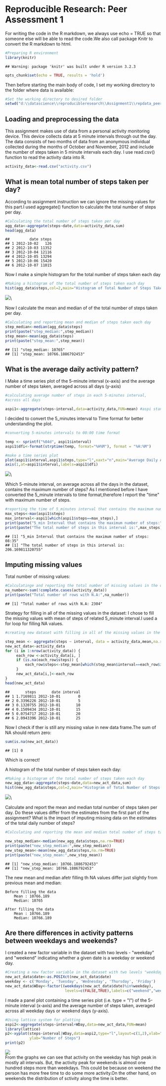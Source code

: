 # Reproducible Research: Peer Assessment 1
For writing the code in the R markdown, we always use echo = TRUE so that someone else will be able to read the code.We also call package Knitr to convert the R markdown to html.
       

```r
#Preparing R environment
library(knitr)
```

```
## Warning: package 'knitr' was built under R version 3.2.3
```

```r
opts_chunk$set(echo = TRUE, results = 'hold')
```

Then before starting the main body of code, I set my working directory to the folder where data is available:

```r
#Set the working directory to desired folder
setwd("d:\\datascience\\reproducibleresearch\\Assignment1\\repdata_peerassessment1")
```
## Loading and preprocessing the data

This assignment makes use of data from a personal activity monitoring device. This device collects data at 5 minute intervals through out the day. The data consists of two months of data from an anonymous individual collected during the months of October and November, 2012 and include the number of steps taken in 5 minute intervals each day. 
I use read.csv() function to read the activity data into R.


```r
activity_data<-read.csv("activity.csv")
```

## What is mean total number of steps taken per day?

According to assignment instruction we can ignore the missing values for this part.I used aggregate() function to calculate the total number of steps per day. 


```r
#Calculating the total number of steps taken per day
agg_data<-aggregate(steps~date,data=activity_data,sum)
head(agg_data)
```

```
##         date steps
## 1 2012-10-02   126
## 2 2012-10-03 11352
## 3 2012-10-04 12116
## 4 2012-10-05 13294
## 5 2012-10-06 15420
## 6 2012-10-07 11015
```

Now I make a simple histogram for the total number of steps taken each day


```r
#Making a histogram of the total number of steps taken each day
hist(agg_data$steps,col=2,main="Histogram of Total Number of Steps Taken per Day",xlab="Total number of steps in a day")
```

![](PA1_template_files/figure-html/unnamed-chunk-5-1.png)\

Now I calculate the mean and median of of the total number of steps taken per day.


```r
#Calculating and reporting mean and median of steps taken each day
step_median<-median(agg_data$steps)
print(paste("step_median:",step_median))
step_mean<-mean(agg_data$steps)
print(paste("step_mean:",step_mean))
```

```
## [1] "step_median: 10765"
## [1] "step_mean: 10766.1886792453"
```

## What is the average daily activity pattern?

I Make a time series plot of the 5-minute interval (x-axis) and the average number of steps taken, averaged across all days (y-axis)


```r
#calculating average number of steps in each 5-minutes interval,
#across all days

aspi1<-aggregate(steps~interval,data=activity_data,FUN=mean) #aspi stands for Average Steps Per Interval
```

I decided to convert the 5_minutes interval to Time format for better understanding the plot.


```r
#converting 5-minutes intervals to 00:00 time format

temp <- sprintf("%04d", aspi1$interval)
aspi1$dfi<-format(strptime(temp, format="%H%M"), format = "%H:%M")         #dfi stands for Desired Format Intervals

#make a time series plot 
plot(aspi1$interval,aspi1$steps,type="l",xaxt="n",main="Average Daily Activity Pattern",xlab="Time of the day",ylab="average number of steps across all days")
axis(1,at=aspi1$interval,labels=aspi1$dfi)
```

![](PA1_template_files/figure-html/unnamed-chunk-8-1.png)\

Which 5-minute interval, on average across all the days in the dataset, contains the maximum number of steps?
As I mentioned before I have converted the 5_minute intervals to time format,therefore I report the "time" with maximum number of steps.


```r
#reporting the time of 5_minutes interval that contains the maximum number of steps(average across all days)
max_steps<-max(aspi1$steps)
max_interval<-aspi1[which(aspi1$steps==max_steps),]
print(paste("5_min Interval that contains the maximum number of steps:",max_interval$dfi))
print(paste("The total number of steps in this interval is:",max_steps))
```

```
## [1] "5_min Interval that contains the maximum number of steps: 08:35"
## [1] "The total number of steps in this interval is: 206.169811320755"
```

## Imputing missing values

Total number of missing values:


```r
#Calculatinge and reporting the total number of missing values in the datase             
na_number<-sum(!complete.cases(activity_data))
print(paste("Total number of rows with N.A:",na_number))
```

```
## [1] "Total number of rows with N.A: 2304"
```

Strategy for filling in all of the missing values in the dataset:
I chose to fill the missing values with mean of steps of related 5_minute interval.I used a for loop for filling NA values.


```r
#creating new dataset with filling in all of the missing values in the dataset with mean of the intervals

step_mean <- aggregate(steps ~ interval, data = activity_data,mean,na.rm=TRUE)
new_act_data<-activity_data
for (i in 1:nrow(activity_data)) {
     each_row <-activity_data[i, ]
     if (is.na(each_row$steps)) {
         each_row$steps<-step_mean[which(step_mean$interval==each_row$interval), 2]
     }
     new_act_data[i,]<-each_row
}
head(new_act_data)
```

```
##       steps       date interval
## 1 1.7169811 2012-10-01        0
## 2 0.3396226 2012-10-01        5
## 3 0.1320755 2012-10-01       10
## 4 0.1509434 2012-10-01       15
## 5 0.0754717 2012-10-01       20
## 6 2.0943396 2012-10-01       25
```

Now I check if ther is still any missing value in new data frame.The sum of NA should return zero:


```r
sum(is.na(new_act_data))
```

```
## [1] 0
```
Which is correct!

A histogram of the total number of steps taken each day:

```r
#Making a histogram of the total number of steps taken each day
new_agg_data<-aggregate(steps~date,data=new_act_data,sum)
hist(new_agg_data$steps,col=2,main="Histogram of Total Number of Steps Taken per Day",xlab="Total number of steps in a day")
```

![](PA1_template_files/figure-html/unnamed-chunk-13-1.png)\

Calculate and report the mean and median total number of steps taken per day. Do these values differ from the estimates from the first part of the assignment? What is the impact of imputing missing data on the estimates of the total daily number of steps?


```r
#Calculating and reporting the mean and median total number of steps taken per day

new_step_median<-median(new_agg_data$steps,na.rm=TRUE)
print(paste("new_step_median:",new_step_median))
new_step_mean<-mean(new_agg_data$steps,na.rm=TRUE)
print(paste("new_step_mean:",new_step_mean))
```

```
## [1] "new_step_median: 10766.1886792453"
## [1] "new_step_mean: 10766.1886792453"
```

The new mean and median afetr filling th NA values differ just slightly from previous mean and median:

    Before filling the data
        Mean : 10766.189
        Median: 10765

    After filling the data
        Mean : 10766.189
        Median: 10766.189

## Are there differences in activity patterns between weekdays and weekends?
I created a new factor variable in the dataset with two levels - "weekday" and "weekend" indicating whether a given date is a weekday or weekend day.


```r
#Creating a new factor variable in the dataset with two levels "weekday" and "weekend"
new_act_data$date<-as.POSIXct(new_act_data$date)
weekday <- c('Monday', 'Tuesday', 'Wednesday', 'Thursday', 'Friday')
new_act_data$WDay<-factor((weekdays(new_act_data$date)%in%weekday),
                           levels=c(FALSE,TRUE),labels=c("weekend","weekday"))
```

I made a panel plot containing a time series plot (i.e. type = "l") 
of the 5-minute interval (x-axis) and the average number of steps taken,
averaged across all weekday days or weekend days (y-axis).


```r
#Using lattice system for plotting
aspi2<-aggregate(steps~interval+WDay,data=new_act_data,FUN=mean)
library(lattice)
p2<-xyplot(steps~interval|WDay,data=aspi2,type="l",layout=c(1,2),xlab="Interval",
           ylab="Number of Steps")
print(p2)
```

![](PA1_template_files/figure-html/unnamed-chunk-16-1.png)\
From the graphs we can see that activity on the weekday has high peak in mostly all intervals. But, the activity peak for weekends is almost one hundred steps more than weekdays. This could be because on weekend the person has more free time to do some more activity.On the other hand, on weekends the distribution of sctivity along the time is better.
